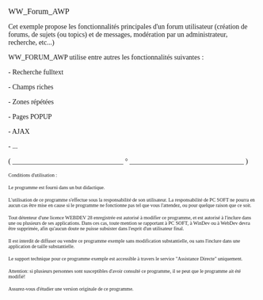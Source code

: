   
<span style="font-family:Arial sans-serif;font-size:16px;">WW\_Forum\_AWP</span>

  
<span style="font-family:Arial sans-serif;font-size:14px;">Cet exemple propose les fonctionnalités principales d'un forum utilisateur (création de forums, de sujets (ou topics) et de messages, modération par un administrateur, recherche, etc...)</span>

  
<span style="font-family:Arial sans-serif;font-size:14px;">WW\_FORUM\_AWP utilise entre autres les fonctionnalités suivantes :</span>

<span style="font-family:Arial sans-serif;font-size:14px;">- Recherche fulltext</span>

<span style="font-family:Arial sans-serif;font-size:14px;">- Champs riches</span>

<span style="font-family:Arial sans-serif;font-size:14px;">- Zones répétées</span>

<span style="font-family:Arial sans-serif;font-size:14px;">- Pages POPUP</span>

<span style="font-family:Arial sans-serif;font-size:14px;">- AJAX</span>

<span style="font-family:Arial sans-serif;font-size:14px;">- ... </span>

  
  
<span style="font-family:Arial sans-serif;font-size:14px;">( \_\_\_\_\_\_\_\_\_\_\_\_\_\_\_\_\_\_\_\_\_\_\_\_\_\_\_\_\_\_\_\_ ° \_\_\_\_\_\_\_\_\_\_\_\_\_\_\_\_\_\_\_\_\_\_\_\_\_\_\_\_\_\_\_\_\_ )</span>

  
<span style="font-family:Arial sans-serif;font-size:10px;">Conditions d'utilisation :</span>

<span style="font-family:Arial sans-serif;font-size:10px;">Le programme est fourni dans un but didactique.</span>

<span style="font-family:Arial sans-serif;font-size:10px;">L'utilisation de ce programme s'effectue sous la responsabilité de son utilisateur. La responsabilité de PC SOFT ne pourra en aucun cas être mise en cause si le programme ne fonctionne pas tel que vous l'attendez, ou pour quelque raison que ce soit. </span>

<span style="font-family:Arial sans-serif;font-size:10px;">Tout détenteur d'une licence WEBDEV 28 enregistrée est autorisé à modifier ce programme, et est autorisé à l'inclure dans une ou plusieurs de ses applications. Dans ces cas, toute mention se rapportant à PC SOFT, à WinDev ou à WebDev devra être supprimée, afin qu'aucun doute ne puisse subsister dans l'esprit d'un utilisateur final.</span>

<span style="font-family:Arial sans-serif;font-size:10px;">Il est interdit de diffuser ou vendre ce programme exemple sans modification substantielle, ou sans l'inclure dans une application de taille substantielle.</span>

<span style="font-family:Arial sans-serif;font-size:10px;">Le support technique pour ce programme exemple est accessible à travers le service "Assistance Directe" uniquement.</span>

<span style="font-family:Arial sans-serif;font-size:10px;">Attention: si plusieurs personnes sont susceptibles d'avoir consulté ce programme, il se peut que le programme ait été modifié! </span>

<span style="font-family:Arial sans-serif;font-size:10px;">Assurez-vous d'étudier une version originale de ce programme.</span>

  
  